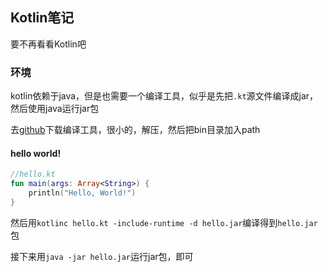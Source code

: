 ## Kotlin笔记

要不再看看Kotlin吧



### 环境

kotlin依赖于java，但是也需要一个编译工具，似乎是先把`.kt`源文件编译成jar，然后使用java运行jar包

去[github](https://github.com/JetBrains/kotlin/releases/tag/v1.2.50)下载编译工具，很小的，解压，然后把bin目录加入path

#### hello world!

~~~kotlin
//hello.kt
fun main(args: Array<String>) {
    println("Hello, World!")
}
~~~

然后用`kotlinc hello.kt -include-runtime -d hello.jar`编译得到`hello.jar`包

接下来用`java -jar hello.jar`运行jar包，即可


